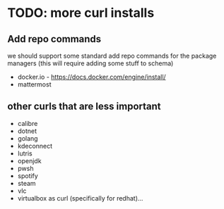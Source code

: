 # TODO: more curl installs

## Add repo commands

we should support some standard add repo commands for the package managers (this will require adding some stuff to schema)

* docker.io - https://docs.docker.com/engine/install/
* mattermost

## other curls that are less important

* calibre
* dotnet
* golang
* kdeconnect
* lutris
* openjdk
* pwsh
* spotify
* steam
* vlc
* virtualbox as curl (specifically for redhat)...
